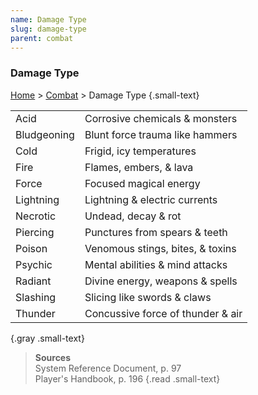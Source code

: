 ```yaml
---
name: Damage Type
slug: damage-type
parent: combat
---
```

### Damage Type
[Home](dm-operations-center) > [Combat](combat) > Damage Type {.small-text}

|||
|---|---|
| Acid | Corrosive chemicals & monsters |
| Bludgeoning | Blunt force trauma like hammers |
| Cold      | Frigid, icy temperatures |
| Fire      | Flames, embers, & lava |
| Force     | Focused magical energy |
| Lightning | Lightning & electric currents |
| Necrotic  | Undead, decay & rot       |
| Piercing  | Punctures from spears & teeth |
| Poison    | Venomous stings, bites, & toxins |
| Psychic   | Mental abilities & mind attacks |
| Radiant   | Divine energy, weapons & spells |
| Slashing  | Slicing like swords & claws |
| Thunder   | Concussive force of thunder & air |
{.gray .small-text}

> **Sources** <br/>
> System Reference Document, p. 97<br/>
> Player's Handbook, p. 196
{.read .small-text}